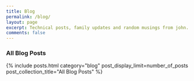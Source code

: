 ```yaml
---
title: Blog
permalink: /blog/
layout: page
excerpt: Technical posts, family updates and random musings from john.
comments: false
---
```


### All Blog Posts
{% include posts.html category="blog" post_display_limit=number_of_posts post_collection_title="All Blog Posts" %}





